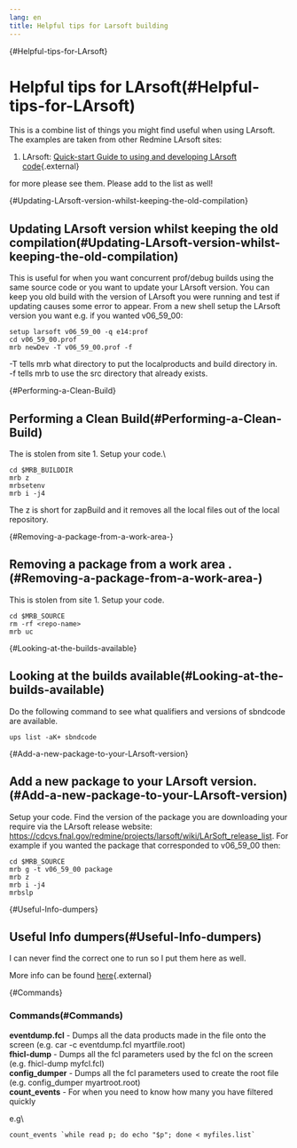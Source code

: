 ```yaml
---
lang: en
title: Helpful tips for Larsoft building
---
```


{#Helpful-tips-for-LArsoft}

Helpful tips for LArsoft(#Helpful-tips-for-LArsoft)
====================================================================

This is a combine list of things you might find useful when using
LArsoft. The examples are taken from other Redmine LArsoft sites:

1.  LArsoft: [Quick-start Guide to using and developing LArsoft
    code](https://cdcvs.fnal.gov/redmine/projects/larsoft/wiki/_Quick-start_guide_to_using_and_developing_LArSoft_code_){.external}

for more please see them. Please add to the list as well!

{#Updating-LArsoft-version-whilst-keeping-the-old-compilation}

Updating LArsoft version whilst keeping the old compilation(#Updating-LArsoft-version-whilst-keeping-the-old-compilation)
------------------------------------------------------------------------------------------------------------------------------------------

This is useful for when you want concurrent prof/debug builds using the
same source code or you want to update your LArsoft version. You can
keep you old build with the version of LArsoft you were running and test
if updating causes some error to appear. From a new shell setup the
LArsoft version you want e.g. if you wanted v06\_59\_00:

    setup larsoft v06_59_00 -q e14:prof
    cd v06_59_00.prof
    mrb newDev -T v06_59_00.prof -f

-T tells mrb what directory to put the localproducts and build directory
in.\
-f tells mrb to use the src directory that already exists.

{#Performing-a-Clean-Build}

Performing a Clean Build(#Performing-a-Clean-Build)
--------------------------------------------------------------------

The is stolen from site 1. Setup your code.\

    cd $MRB_BUILDDIR
    mrb z
    mrbsetenv 
    mrb i -j4  

The z is short for zapBuild and it removes all the local files out of
the local repository.

{#Removing-a-package-from-a-work-area-}

Removing a package from a work area .(#Removing-a-package-from-a-work-area-)
---------------------------------------------------------------------------------------------

This is stolen from site 1. Setup your code.

    cd $MRB_SOURCE
    rm -rf <repo-name>
    mrb uc 

{#Looking-at-the-builds-available}

Looking at the builds available(#Looking-at-the-builds-available)
----------------------------------------------------------------------------------

Do the following command to see what qualifiers and versions of sbndcode
are available.

    ups list -aK+ sbndcode 

{#Add-a-new-package-to-your-LArsoft-version}

Add a new package to your LArsoft version.(#Add-a-new-package-to-your-LArsoft-version)
-------------------------------------------------------------------------------------------------------

Setup your code. Find the version of the package you are downloading
your require via the LArsoft release website:
<https://cdcvs.fnal.gov/redmine/projects/larsoft/wiki/LArSoft_release_list>.
For example if you wanted the package that corresponded to v06\_59\_00
then:

    cd $MRB_SOURCE
    mrb g -t v06_59_00 package
    mrb z 
    mrb i -j4 
    mrbslp 

{#Useful-Info-dumpers}

Useful Info dumpers(#Useful-Info-dumpers)
----------------------------------------------------------

I can never find the correct one to run so I put them here as well.

More info can be found
[here](https://cdcvs.fnal.gov/redmine/projects/art/wiki){.external}

{#Commands}

### Commands(#Commands)

**eventdump.fcl** - Dumps all the data products made in the file onto
the screen (e.g. car -c eventdump.fcl myartfile.root)\
**fhicl-dump** - Dumps all the fcl parameters used by the fcl on the
screen (e.g. fhicl-dump myfcl.fcl)\
**config\_dumper** - Dumps all the fcl parameters used to create the
root file (e.g. config\_dumper myartroot.root)\
**count\_events** - For when you need to know how many you have filtered
quickly

e.g\

    count_events `while read p; do echo "$p"; done < myfiles.list`
